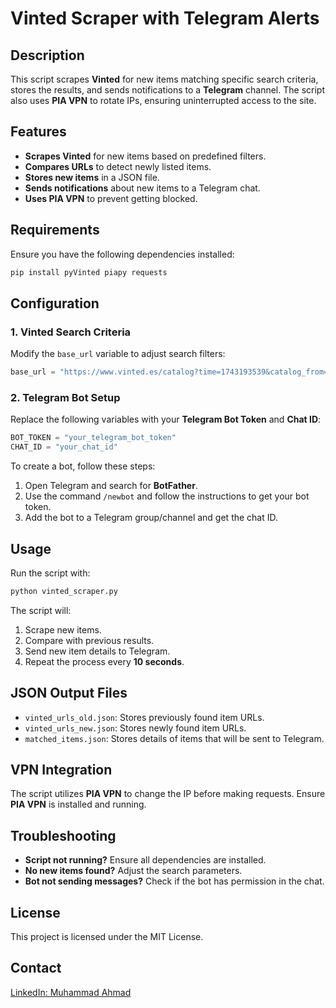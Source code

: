 # Vinted Scraper with Telegram Alerts

## Description
This script scrapes **Vinted** for new items matching specific search criteria, stores the results, and sends notifications to a **Telegram** channel. The script also uses **PIA VPN** to rotate IPs, ensuring uninterrupted access to the site.

## Features
- **Scrapes Vinted** for new items based on predefined filters.
- **Compares URLs** to detect newly listed items.
- **Stores new items** in a JSON file.
- **Sends notifications** about new items to a Telegram chat.
- **Uses PIA VPN** to prevent getting blocked.

## Requirements
Ensure you have the following dependencies installed:

```bash
pip install pyVinted piapy requests
```

## Configuration
### 1. **Vinted Search Criteria**
Modify the `base_url` variable to adjust search filters:

```python
base_url = "https://www.vinted.es/catalog?time=1743193539&catalog_from=0&page={}&catalog[]=5&brand_ids[]=417&brand_ids[]=671&brand_ids[]=15430438&brand_ids[]=481&brand_ids[]=46323&brand_ids[]=4785&order=newest_first"
```

### 2. **Telegram Bot Setup**
Replace the following variables with your **Telegram Bot Token** and **Chat ID**:

```python
BOT_TOKEN = "your_telegram_bot_token"
CHAT_ID = "your_chat_id"
```

To create a bot, follow these steps:
1. Open Telegram and search for **BotFather**.
2. Use the command `/newbot` and follow the instructions to get your bot token.
3. Add the bot to a Telegram group/channel and get the chat ID.

## Usage
Run the script with:

```bash
python vinted_scraper.py
```

The script will:
1. Scrape new items.
2. Compare with previous results.
3. Send new item details to Telegram.
4. Repeat the process every **10 seconds**.

## JSON Output Files
- `vinted_urls_old.json`: Stores previously found item URLs.
- `vinted_urls_new.json`: Stores newly found item URLs.
- `matched_items.json`: Stores details of items that will be sent to Telegram.

## VPN Integration
The script utilizes **PIA VPN** to change the IP before making requests. Ensure **PIA VPN** is installed and running.

## Troubleshooting
- **Script not running?** Ensure all dependencies are installed.
- **No new items found?** Adjust the search parameters.
- **Bot not sending messages?** Check if the bot has permission in the chat.

## License
This project is licensed under the MIT License.

## Contact
[LinkedIn: Muhammad Ahmad](https://www.linkedin.com/in/muhammad-ahmad-137b36241/)

